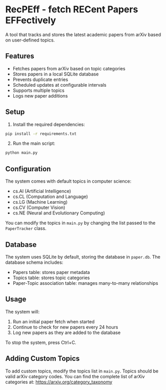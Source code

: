 # RecPEff - fetch RECent Papers EFFectively

A tool that tracks and stores the latest academic papers from arXiv based on user-defined topics.

## Features

- Fetches papers from arXiv based on topic categories
- Stores papers in a local SQLite database
- Prevents duplicate entries
- Scheduled updates at configurable intervals
- Supports multiple topics
- Logs new paper additions

## Setup

1. Install the required dependencies:
```bash
pip install -r requirements.txt
```

2. Run the main script:
```bash
python main.py
```

## Configuration

The system comes with default topics in computer science:
- cs.AI (Artificial Intelligence)
- cs.CL (Computation and Language)
- cs.LG (Machine Learning)
- cs.CV (Computer Vision)
- cs.NE (Neural and Evolutionary Computing)

You can modify the topics in `main.py` by changing the list passed to the `PaperTracker` class.

## Database

The system uses SQLite by default, storing the database in `paper.db`. The database schema includes:
- Papers table: stores paper metadata
- Topics table: stores topic categories
- Paper-Topic association table: manages many-to-many relationships

## Usage

The system will:
1. Run an initial paper fetch when started
2. Continue to check for new papers every 24 hours
3. Log new papers as they are added to the database

To stop the system, press Ctrl+C.

## Adding Custom Topics

To add custom topics, modify the topics list in `main.py`. Topics should be valid arXiv category codes. You can find the complete list of arXiv categories at: https://arxiv.org/category_taxonomy 
